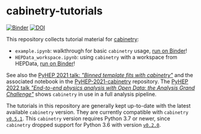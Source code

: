 # cabinetry-tutorials

[![Binder](https://mybinder.org/badge_logo.svg)](https://mybinder.org/v2/gh/cabinetry/cabinetry-tutorials/master)
[![DOI](https://zenodo.org/badge/DOI/10.5281/zenodo.5121551.svg)](https://doi.org/10.5281/zenodo.5121551)

This repository collects tutorial material for [cabinetry](https://github.com/scikit-hep/cabinetry/):
- `example.ipynb`: walkthrough for basic `cabinetry` usage, [run on Binder](https://mybinder.org/v2/gh/cabinetry/cabinetry-tutorials/master?filepath=example.ipynb)!
- `HEPData_workspace.ipynb`: using `cabinetry` with a workspace from HEPData, [run on Binder](https://mybinder.org/v2/gh/cabinetry/cabinetry-tutorials/master?filepath=HEPData_workspace.ipynb)!

See also the [PyHEP 2021 talk: *"Binned template fits with cabinetry"*](https://indico.cern.ch/event/1019958/contributions/4421868/) and the associated notebook in the [PyHEP-2021-cabinetry](https://github.com/alexander-held/PyHEP-2021-cabinetry/) repository.
The [PyHEP 2022 talk *"End-to-end physics analysis with Open Data: the Analysis Grand Challenge"*](https://indico.cern.ch/event/1150631/contributions/5000592/) shows `cabinetry` in use in a full analysis pipeline.

The tutorials in this repository are generally kept up-to-date with the latest available `cabinetry` version.
They are currently compatible with `cabinetry` [`v0.5.1`](https://github.com/scikit-hep/cabinetry/releases/tag/v0.5.1).
This `cabinetry` version requires Python 3.7 or newer, since `cabinetry` dropped support for Python 3.6 with version [`v0.2.0`](https://github.com/scikit-hep/cabinetry/releases/tag/v0.2.0).
